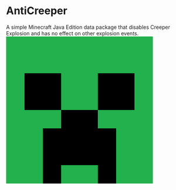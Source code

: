 # AntiCreeper
A simple Minecraft Java Edition data package that disables Creeper Explosion and has no effect on other explosion events.</br>
<img src="pack.png" style="width:400px; image-rendering:pixelated">

